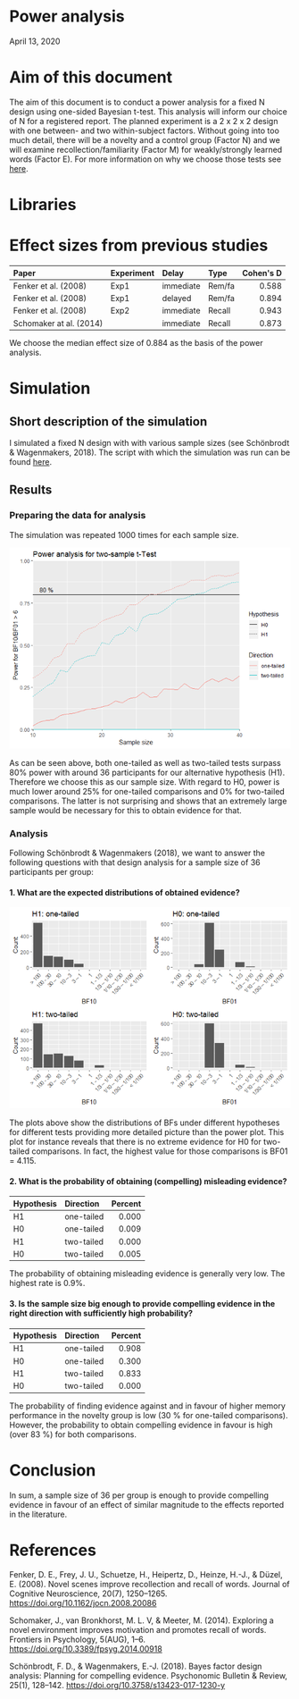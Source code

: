 Power analysis
================
April 13, 2020

Aim of this document
====================

The aim of this document is to conduct a power analysis for a fixed N design using one-sided Bayesian t-test. This analysis will inform our choice of N for a registered report. The planned experiment is a 2 x 2 x 2 design with one between- and two within-subject factors. Without going into too much detail, there will be a novelty and a control group (Factor N) and we will examine recollection/familiarity (Factor M) for weakly/strongly learned words (Factor E). For more information on why we choose those tests see [here](https://github.com/JAQuent/noveltyVR/blob/master/preparation/designDeliberations.md).

Libraries
=========

Effect sizes from previous studies
==================================

| Paper                   | Experiment | Delay     | Type   |  Cohen's D|
|:------------------------|:-----------|:----------|:-------|----------:|
| Fenker et al. (2008)    | Exp1       | immediate | Rem/fa |      0.588|
| Fenker et al. (2008)    | Exp1       | delayed   | Rem/fa |      0.894|
| Fenker et al. (2008)    | Exp2       | immediate | Recall |      0.943|
| Schomaker at al. (2014) |            | immediate | Recall |      0.873|

We choose the median effect size of 0.884 as the basis of the power analysis.

Simulation
==========

Short description of the simulation
-----------------------------------

I simulated a fixed N design with with various sample sizes (see Schönbrodt & Wagenmakers, 2018). The script with which the simulation was run can be found [here](https://github.com/JAQuent/noveltyVR/blob/master/preparation/powerAnalysis.R).

Results
-------

### Preparing the data for analysis

The simulation was repeated 1000 times for each sample size.

![](powerAnalysis_files/figure-markdown_github/unnamed-chunk-4-1.png)

As can be seen above, both one-tailed as well as two-tailed tests surpass 80% power with around 36 participants for our alternative hypothesis (H1). Therefore we choose this as our sample size. With regard to H0, power is much lower around 25% for one-tailed comparisons and 0% for two-tailed comparisons. The latter is not surprising and shows that an extremely large sample would be necessary for this to obtain evidence for that.

### Analysis

Following Schönbrodt & Wagenmakers (2018), we want to answer the following questions with that design analysis for a sample size of 36 participants per group:

#### 1. What are the expected distributions of obtained evidence?

![](powerAnalysis_files/figure-markdown_github/unnamed-chunk-5-1.png)

The plots above show the distributions of BFs under different hypotheses for different tests providing more detailed picture than the power plot. This plot for instance reveals that there is no extreme evidence for H0 for two-tailed comparisons. In fact, the highest value for those comparisons is BF01 = 4.115.

#### 2. What is the probability of obtaining (compelling) misleading evidence?

| Hypothesis | Direction  |  Percent|
|:-----------|:-----------|--------:|
| H1         | one-tailed |    0.000|
| H0         | one-tailed |    0.009|
| H1         | two-tailed |    0.000|
| H0         | two-tailed |    0.005|

The probability of obtaining misleading evidence is generally very low. The highest rate is 0.9%.

#### 3. Is the sample size big enough to provide compelling evidence in the right direction with sufficiently high probability?

| Hypothesis | Direction  |  Percent|
|:-----------|:-----------|--------:|
| H1         | one-tailed |    0.908|
| H0         | one-tailed |    0.300|
| H1         | two-tailed |    0.833|
| H0         | two-tailed |    0.000|

The probability of finding evidence against and in favour of higher memory performance in the novelty group is low (30 % for one-tailed comparisons). However, the probability to obtain compelling evidence in favour is high (over 83 %) for both comparisons.

Conclusion
==========

In sum, a sample size of 36 per group is enough to provide compelling evidence in favour of an effect of similar magnitude to the effects reported in the literature.

References
==========

Fenker, D. E., Frey, J. U., Schuetze, H., Heipertz, D., Heinze, H.-J., & Düzel, E. (2008). Novel scenes improve recollection and recall of words. Journal of Cognitive Neuroscience, 20(7), 1250–1265. <https://doi.org/10.1162/jocn.2008.20086>

Schomaker, J., van Bronkhorst, M. L. V, & Meeter, M. (2014). Exploring a novel environment improves motivation and promotes recall of words. Frontiers in Psychology, 5(AUG), 1–6. <https://doi.org/10.3389/fpsyg.2014.00918>

Schönbrodt, F. D., & Wagenmakers, E.-J. (2018). Bayes factor design analysis: Planning for compelling evidence. Psychonomic Bulletin & Review, 25(1), 128–142. <https://doi.org/10.3758/s13423-017-1230-y>
